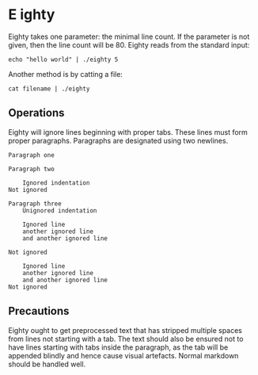 # E	ighty #

Eighty takes one parameter: the minimal line count. If the parameter is not given, then
the line count will be 80. Eighty reads from the standard input:

	echo "hello world" | ./eighty 5

Another method is by catting a file:

	cat filename | ./eighty

## Operations ##

Eighty will ignore lines beginning with proper tabs. These lines must form proper paragraphs.
Paragraphs are designated using two newlines.

	Paragraph one

	Paragraph two

		Ignored indentation
	Not ignored

	Paragraph three
		Unignored indentation

		Ignored line
		another ignored line
		and another ignored line

	Not ignored

		Ignored line
		another ignored line
		and another ignored line
	Not ignored

## Precautions ##

Eighty ought to get preprocessed text that has stripped multiple spaces from lines
not starting with a tab. The text should also be ensured not to have lines starting
with tabs inside the paragraph, as the tab will be appended blindly and hence cause
visual artefacts. Normal markdown should be handled well.